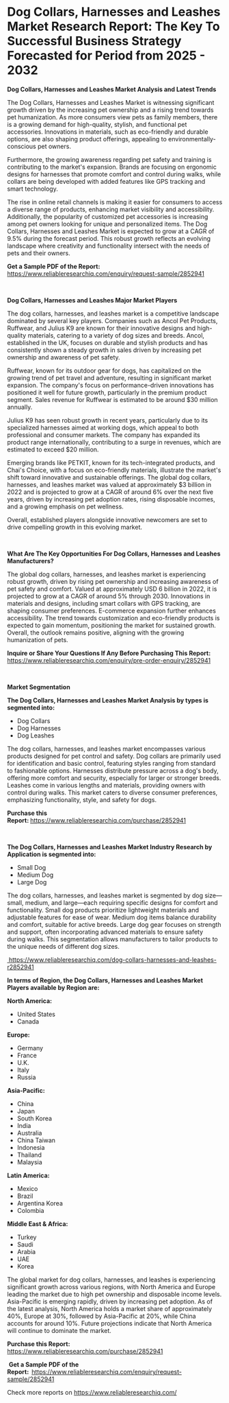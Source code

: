 <p><h1>Dog Collars, Harnesses and Leashes Market Research Report: The Key To Successful Business Strategy Forecasted for Period from 2025 - 2032</h1></p><p><strong>Dog Collars, Harnesses and Leashes Market Analysis and Latest Trends</strong></p>
<p><p>The Dog Collars, Harnesses and Leashes Market is witnessing significant growth driven by the increasing pet ownership and a rising trend towards pet humanization. As more consumers view pets as family members, there is a growing demand for high-quality, stylish, and functional pet accessories. Innovations in materials, such as eco-friendly and durable options, are also shaping product offerings, appealing to environmentally-conscious pet owners.</p><p>Furthermore, the growing awareness regarding pet safety and training is contributing to the market's expansion. Brands are focusing on ergonomic designs for harnesses that promote comfort and control during walks, while collars are being developed with added features like GPS tracking and smart technology.</p><p>The rise in online retail channels is making it easier for consumers to access a diverse range of products, enhancing market visibility and accessibility. Additionally, the popularity of customized pet accessories is increasing among pet owners looking for unique and personalized items. The Dog Collars, Harnesses and Leashes Market is expected to grow at a CAGR of 9.5% during the forecast period. This robust growth reflects an evolving landscape where creativity and functionality intersect with the needs of pets and their owners.</p></p>
<p><strong>Get a Sample PDF of the Report:&nbsp;</strong> <a href="https://www.reliableresearchiq.com/enquiry/request-sample/2852941?utm_campaign=2756&utm_medium=2&utm_source=Github&utm_content=ia&utm_term=11032025&utm_id=dog-collars-harnesses-and-leashes">https://www.reliableresearchiq.com/enquiry/request-sample/2852941</a></p>
<p>&nbsp;</p>
<p><strong>Dog Collars, Harnesses and Leashes Major Market Players</strong></p>
<p><p>The dog collars, harnesses, and leashes market is a competitive landscape dominated by several key players. Companies such as Ancol Pet Products, Ruffwear, and Julius K9 are known for their innovative designs and high-quality materials, catering to a variety of dog sizes and breeds. Ancol, established in the UK, focuses on durable and stylish products and has consistently shown a steady growth in sales driven by increasing pet ownership and awareness of pet safety.</p><p>Ruffwear, known for its outdoor gear for dogs, has capitalized on the growing trend of pet travel and adventure, resulting in significant market expansion. The company's focus on performance-driven innovations has positioned it well for future growth, particularly in the premium product segment. Sales revenue for Ruffwear is estimated to be around $30 million annually.</p><p>Julius K9 has seen robust growth in recent years, particularly due to its specialized harnesses aimed at working dogs, which appeal to both professional and consumer markets. The company has expanded its product range internationally, contributing to a surge in revenues, which are estimated to exceed $20 million.</p><p>Emerging brands like PETKIT, known for its tech-integrated products, and Chai's Choice, with a focus on eco-friendly materials, illustrate the market's shift toward innovative and sustainable offerings. The global dog collars, harnesses, and leashes market was valued at approximately $3 billion in 2022 and is projected to grow at a CAGR of around 6% over the next five years, driven by increasing pet adoption rates, rising disposable incomes, and a growing emphasis on pet wellness. </p><p>Overall, established players alongside innovative newcomers are set to drive compelling growth in this evolving market.</p></p>
<p>&nbsp;</p>
<p><strong>What Are The Key Opportunities For Dog Collars, Harnesses and Leashes Manufacturers?</strong></p>
<p><p>The global dog collars, harnesses, and leashes market is experiencing robust growth, driven by rising pet ownership and increasing awareness of pet safety and comfort. Valued at approximately USD 6 billion in 2022, it is projected to grow at a CAGR of around 5% through 2030. Innovations in materials and designs, including smart collars with GPS tracking, are shaping consumer preferences. E-commerce expansion further enhances accessibility. The trend towards customization and eco-friendly products is expected to gain momentum, positioning the market for sustained growth. Overall, the outlook remains positive, aligning with the growing humanization of pets.</p></p>
<p><strong>Inquire or Share Your Questions If Any Before Purchasing This Report:</strong> <a href="https://www.reliableresearchiq.com/enquiry/pre-order-enquiry/2852941?utm_campaign=2756&utm_medium=2&utm_source=Github&utm_content=ia&utm_term=11032025&utm_id=dog-collars-harnesses-and-leashes">https://www.reliableresearchiq.com/enquiry/pre-order-enquiry/2852941</a></p>
<p>&nbsp;</p>
<p><strong>Market Segmentation</strong></p>
<p><strong>The Dog Collars, Harnesses and Leashes Market Analysis by types is segmented into:</strong></p>
<p><ul><li>Dog Collars</li><li>Dog Harnesses</li><li>Dog Leashes</li></ul></p>
<p><p>The dog collars, harnesses, and leashes market encompasses various products designed for pet control and safety. Dog collars are primarily used for identification and basic control, featuring styles ranging from standard to fashionable options. Harnesses distribute pressure across a dog's body, offering more comfort and security, especially for larger or stronger breeds. Leashes come in various lengths and materials, providing owners with control during walks. This market caters to diverse consumer preferences, emphasizing functionality, style, and safety for dogs.</p></p>
<p><strong>Purchase this Report:&nbsp;</strong><a href="https://www.reliableresearchiq.com/purchase/2852941?utm_campaign=2756&utm_medium=2&utm_source=Github&utm_content=ia&utm_term=11032025&utm_id=dog-collars-harnesses-and-leashes">https://www.reliableresearchiq.com/purchase/2852941</a></p>
<p>&nbsp;</p>
<p><strong>The Dog Collars, Harnesses and Leashes Market Industry Research by Application is segmented into:</strong></p>
<p><ul><li>Small Dog</li><li>Medium Dog</li><li>Large Dog</li></ul></p>
<p><p>The dog collars, harnesses, and leashes market is segmented by dog size—small, medium, and large—each requiring specific designs for comfort and functionality. Small dog products prioritize lightweight materials and adjustable features for ease of wear. Medium dog items balance durability and comfort, suitable for active breeds. Large dog gear focuses on strength and support, often incorporating advanced materials to ensure safety during walks. This segmentation allows manufacturers to tailor products to the unique needs of different dog sizes.</p></p>
<p><a href="https://www.reliableresearchiq.com/dog-collars-harnesses-and-leashes-r2852941?utm_campaign=2756&utm_medium=2&utm_source=Github&utm_content=ia&utm_term=11032025&utm_id=dog-collars-harnesses-and-leashes">&nbsp;https://www.reliableresearchiq.com/dog-collars-harnesses-and-leashes-r2852941</a></p>
<p><strong>In terms of Region, the Dog Collars, Harnesses and Leashes Market Players available by Region are:</strong></p>
<p>
    <p> <strong> North America: </strong>
        <ul>
            <li>United States</li>
            <li>Canada</li>
        </ul>
        </p> 
    <p> <strong> Europe: </strong>
        <ul>
            <li>Germany</li>
            <li>France</li>
            <li>U.K.</li>
            <li>Italy</li>
            <li>Russia</li>
        </ul>
        </p> 
    <p> <strong> Asia-Pacific: </strong>
        <ul>
            <li>China</li>
            <li>Japan</li>
            <li>South Korea</li>
            <li>India</li>
            <li>Australia</li>
            <li>China Taiwan</li>
            <li>Indonesia</li>
            <li>Thailand</li>
            <li>Malaysia</li>
        </ul>
        </p> 
    <p> <strong> Latin America: </strong>
        <ul>
            <li>Mexico</li>
            <li>Brazil</li>
            <li>Argentina Korea</li>
            <li>Colombia</li>
        </ul>
        </p> 
    <p> <strong> Middle East & Africa: </strong>
        <ul>
            <li>Turkey</li>
            <li>Saudi</li>
            <li>Arabia</li>
            <li>UAE</li>
            <li>Korea</li>
        </ul>
    </p>
    </p>
<p><p>The global market for dog collars, harnesses, and leashes is experiencing significant growth across various regions, with North America and Europe leading the market due to high pet ownership and disposable income levels. Asia-Pacific is emerging rapidly, driven by increasing pet adoption. As of the latest analysis, North America holds a market share of approximately 40%, Europe at 30%, followed by Asia-Pacific at 20%, while China accounts for around 10%. Future projections indicate that North America will continue to dominate the market.</p></p>
<p><strong>Purchase this Report: </strong><a href="https://www.reliableresearchiq.com/purchase/2852941?utm_campaign=2756&utm_medium=2&utm_source=Github&utm_content=ia&utm_term=11032025&utm_id=dog-collars-harnesses-and-leashes">https://www.reliableresearchiq.com/purchase/2852941</a></p>
<p>&nbsp;<strong>Get a Sample PDF of the Report:&nbsp;&nbsp;</strong><a href="https://www.reliableresearchiq.com/enquiry/request-sample/2852941?utm_campaign=2756&utm_medium=2&utm_source=Github&utm_content=ia&utm_term=11032025&utm_id=dog-collars-harnesses-and-leashes">https://www.reliableresearchiq.com/enquiry/request-sample/2852941</a></p>
<p><strong></strong></p>
<p>Check more reports on <a href="https://www.reliableresearchiq.com/?utm_campaign=2756&utm_medium=2&utm_source=Github&utm_content=ia&utm_term=11032025&utm_id=dog-collars-harnesses-and-leashes">https://www.reliableresearchiq.com/</a></p>